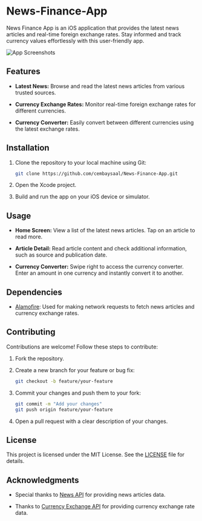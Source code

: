 # News-Finance-App
 
News Finance App is an iOS application that provides the latest news articles and real-time foreign exchange rates. Stay informed and track currency values effortlessly with this user-friendly app.

![App Screenshots](./screenshots/screenshot1.png)

## Features

- **Latest News:** Browse and read the latest news articles from various trusted sources.

- **Currency Exchange Rates:** Monitor real-time foreign exchange rates for different currencies.

- **Currency Converter:** Easily convert between different currencies using the latest exchange rates.

## Installation

1. Clone the repository to your local machine using Git:

   ```bash
   git clone https://github.com/cembaysaal/News-Finance-App.git
   ```

2. Open the Xcode project.

3. Build and run the app on your iOS device or simulator.

## Usage

- **Home Screen:** View a list of the latest news articles. Tap on an article to read more.

- **Article Detail:** Read article content and check additional information, such as source and publication date.

- **Currency Converter:** Swipe right to access the currency converter. Enter an amount in one currency and instantly convert it to another.

## Dependencies

- [Alamofire](https://github.com/Alamofire/Alamofire): Used for making network requests to fetch news articles and currency exchange rates.

## Contributing

Contributions are welcome! Follow these steps to contribute:

1. Fork the repository.

2. Create a new branch for your feature or bug fix:

   ```bash
   git checkout -b feature/your-feature
   ```

3. Commit your changes and push them to your fork:

   ```bash
   git commit -m "Add your changes"
   git push origin feature/your-feature
   ```

4. Open a pull request with a clear description of your changes.

## License

This project is licensed under the MIT License. See the [LICENSE](LICENSE) file for details.

## Acknowledgments

- Special thanks to [News API](https://newsapi.org/) for providing news articles data.

- Thanks to [Currency Exchange API](https://exchangerate-api.com/) for providing currency exchange rate data.
